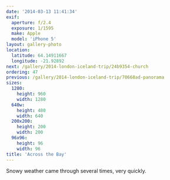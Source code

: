 ```yaml
---
date: '2014-03-13 11:41:34'
exif:
  aperture: f/2.4
  exposure: 1/1595
  make: Apple
  model: 'iPhone 5'
layout: gallery-photo
location:
  latitude: 64.14911667
  longitude: -21.92892
next: /gallery/2014-london-iceland-trip/24b9354-church
ordering: 47
previous: /gallery/2014-london-iceland-trip/70668ad-panorama
sizes:
  1280:
    height: 960
    width: 1280
  640w:
    height: 480
    width: 640
  200x200:
    height: 200
    width: 200
  96x96:
    height: 96
    width: 96
title: 'Across the Bay'
---
```


Snowy weather came through several times, very quickly.
